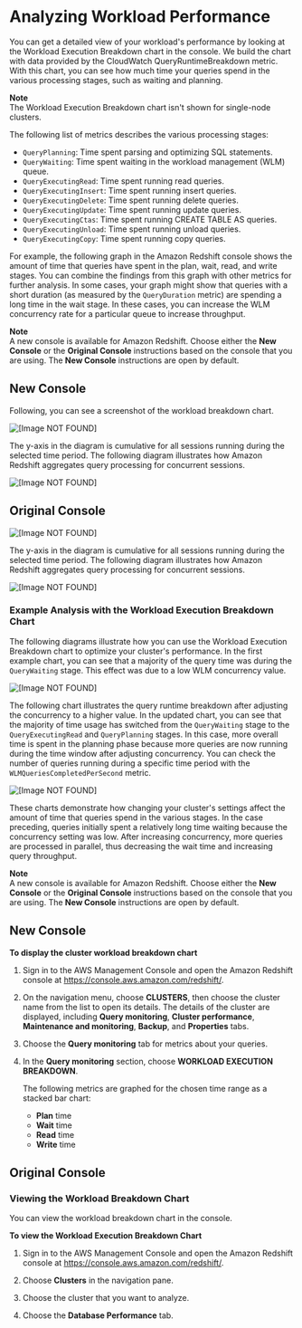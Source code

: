 # Analyzing Workload Performance<a name="analyze-workload-performance"></a>

You can get a detailed view of your workload's performance by looking at the Workload Execution Breakdown chart in the console\. We build the chart with data provided by the CloudWatch QueryRuntimeBreakdown metric\. With this chart, you can see how much time your queries spend in the various processing stages, such as waiting and planning\. 

**Note**  
The Workload Execution Breakdown chart isn't shown for single\-node clusters\.

The following list of metrics describes the various processing stages:
+ `QueryPlanning`: Time spent parsing and optimizing SQL statements\.
+ `QueryWaiting`: Time spent waiting in the workload management \(WLM\) queue\.
+ `QueryExecutingRead`: Time spent running read queries\. 
+ `QueryExecutingInsert`: Time spent running insert queries\.
+ `QueryExecutingDelete`: Time spent running delete queries\.
+ `QueryExecutingUpdate`: Time spent running update queries\.
+ `QueryExecutingCtas`: Time spent running CREATE TABLE AS queries\.
+ `QueryExecutingUnload`: Time spent running unload queries\.
+ `QueryExecutingCopy`: Time spent running copy queries\.

For example, the following graph in the Amazon Redshift console shows the amount of time that queries have spent in the plan, wait, read, and write stages\. You can combine the findings from this graph with other metrics for further analysis\. In some cases, your graph might show that queries with a short duration \(as measured by the `QueryDuration` metric\) are spending a long time in the wait stage\. In these cases, you can increase the WLM concurrency rate for a particular queue to increase throughput\. 

**Note**  
A new console is available for Amazon Redshift\. Choose either the **New Console** or the **Original Console** instructions based on the console that you are using\. The **New Console** instructions are open by default\.

## New Console<a name="cluster-workload-breakdown-chart"></a>

Following, you can see a screenshot of the workload breakdown chart\.

![\[Image NOT FOUND\]](http://docs.aws.amazon.com/redshift/latest/mgmt/images/mgmt-workloadbreakdown-v1png.png)

The y\-axis in the diagram is cumulative for all sessions running during the selected time period\. The following diagram illustrates how Amazon Redshift aggregates query processing for concurrent sessions\. 

![\[Image NOT FOUND\]](http://docs.aws.amazon.com/redshift/latest/mgmt/images/querybreakdownschematic.png)

## Original Console<a name="cluster-workload-breakdown-chart-originalconsole"></a>

![\[Image NOT FOUND\]](http://docs.aws.amazon.com/redshift/latest/mgmt/images/querybreakdownsummary.png)

The y\-axis in the diagram is cumulative for all sessions running during the selected time period\. The following diagram illustrates how Amazon Redshift aggregates query processing for concurrent sessions\. 

![\[Image NOT FOUND\]](http://docs.aws.amazon.com/redshift/latest/mgmt/images/querybreakdownschematic.png)

### Example Analysis with the Workload Execution Breakdown Chart<a name="workload-execution-breakdown-example"></a>

The following diagrams illustrate how you can use the Workload Execution Breakdown chart to optimize your cluster's performance\. In the first example chart, you can see that a majority of the query time was during the `QueryWaiting` stage\. This effect was due to a low WLM concurrency value\. 

![\[Image NOT FOUND\]](http://docs.aws.amazon.com/redshift/latest/mgmt/images/querybreakdownexample.png)

The following chart illustrates the query runtime breakdown after adjusting the concurrency to a higher value\. In the updated chart, you can see that the majority of time usage has switched from the `QueryWaiting` stage to the `QueryExecutingRead` and `QueryPlanning` stages\. In this case, more overall time is spent in the planning phase because more queries are now running during the time window after adjusting concurrency\. You can check the number of queries running during a specific time period with the `WLMQueriesCompletedPerSecond` metric\.

![\[Image NOT FOUND\]](http://docs.aws.amazon.com/redshift/latest/mgmt/images/querybreakdownexample2.png)

These charts demonstrate how changing your cluster's settings affect the amount of time that queries spend in the various stages\. In the case preceding, queries initially spent a relatively long time waiting because the concurrency setting was low\. After increasing concurrency, more queries are processed in parallel, thus decreasing the wait time and increasing query throughput\.

**Note**  
A new console is available for Amazon Redshift\. Choose either the **New Console** or the **Original Console** instructions based on the console that you are using\. The **New Console** instructions are open by default\.

## New Console<a name="cluster-workload-breakdown"></a>

**To display the cluster workload breakdown chart**

1. Sign in to the AWS Management Console and open the Amazon Redshift console at [https://console\.aws\.amazon\.com/redshift/](https://console.aws.amazon.com/redshift/)\.

1. On the navigation menu, choose **CLUSTERS**, then choose the cluster name from the list to open its details\. The details of the cluster are displayed, including **Query monitoring**, **Cluster performance**, **Maintenance and monitoring**, **Backup**, and **Properties** tabs\.

1. Choose the **Query monitoring** tab for metrics about your queries\.

1. In the **Query monitoring** section, choose **WORKLOAD EXECUTION BREAKDOWN**\. 

   The following metrics are graphed for the chosen time range as a stacked bar chart: 
   + **Plan** time 
   + **Wait** time 
   + **Read** time 
   + **Write** time 

## Original Console<a name="cluster-workload-breakdown-originalconsole"></a>

### Viewing the Workload Breakdown Chart<a name="access-workload-breakdown-chart"></a>

You can view the workload breakdown chart in the console\.<a name="view-workload-breakdown-chart"></a>

**To view the Workload Execution Breakdown Chart**

1. Sign in to the AWS Management Console and open the Amazon Redshift console at [https://console\.aws\.amazon\.com/redshift/](https://console.aws.amazon.com/redshift/)\.

1. Choose **Clusters** in the navigation pane\.

1. Choose the cluster that you want to analyze\.

1. Choose the **Database Performance** tab\.